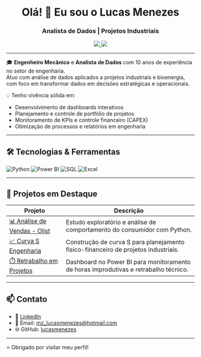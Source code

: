 <h1 align="center">Olá! 👋 Eu sou o Lucas Menezes</h1>
<h3 align="center">Analista de Dados | Projetos Industriais</h3>

<p align="center">
  <a href="https://www.linkedin.com/in/lucasmenezess/">
    <img src="https://img.shields.io/badge/LinkedIn-Lucas%20Menezes-blue?style=flat&logo=linkedin&logoColor=white" />
  </a>
  <a href="mailto:mz_lucasmenezes@hotmail.com">
    <img src="https://img.shields.io/badge/Email-contato-red?style=flat&logo=gmail&logoColor=white" />
  </a>
</p>

---

🎓 **Engenheiro Mecânico** e **Analista de Dados** com 10 anos de experiência no setor de engenharia.  
Atuo com análise de dados aplicados a projetos industriais e bioenergia, com foco em transformar dados em decisões estratégicas e operacionais.

💡 Tenho vivência sólida em:

- Desenvolvimento de dashboards interativos
- Planejamento e controle de portfólio de projetos
- Monitoramento de KPIs e controle financeiro (CAPEX)
- Otimização de processos e relatórios em engenharia

---

## 🛠️ Tecnologias & Ferramentas

![Python](https://img.shields.io/badge/Python-3776AB?style=for-the-badge&logo=python&logoColor=white)
![Power BI](https://img.shields.io/badge/Power%20BI-F2C811?style=for-the-badge&logo=powerbi&logoColor=black)
![SQL](https://img.shields.io/badge/SQL-4479A1?style=for-the-badge&logo=postgresql&logoColor=white)
![Excel](https://img.shields.io/badge/Excel-217346?style=for-the-badge&logo=microsoft-excel&logoColor=white)

---

## 📌 Projetos em Destaque

| Projeto | Descrição |
|--------|-----------|
| [📊 Análise de Vendas - Olist](https://github.com/usuario/projeto-olist) | Estudo exploratório e análise de comportamento do consumidor com Python. |
| [📈 Curva S Engenharia](https://github.com/usuario/curva-s-engenharia) | Construção de curva S para planejamento físico-financeiro de projetos industriais. |
| [⏱️ Retrabalho em Projetos](https://github.com/usuario/retrabalho-projetos) | Dashboard no Power BI para monitoramento de horas improdutivas e retrabalho técnico. |

---

## 📫 Contato

- 💼 [LinkedIn](https://www.linkedin.com/in/lucasmenezess/)
- 📧 Email: mz_lucasmenezes@hotmail.com
- 🌐 GitHub: [lucasmenezes](https://github.com/lucasmenezes)

---

⭐ Obrigado por visitar meu perfil!
